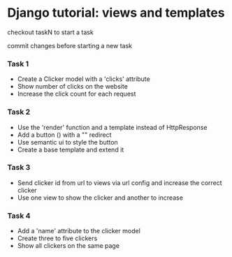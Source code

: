 # Django tutorial: views and templates


checkout taskN to start a task

commit changes before starting a new task

### Task 1
* Create a Clicker model with a 'clicks' attribute
* Show number of clicks on the website
* Increase the click count for each request

### Task 2
* Use the 'render' function and a template instead of HttpResponse
* Add a button (<a>) with a "" redirect
* Use semantic ui to style the button
* Create a base template and extend it

### Task 3
* Send clicker id from url to views via url config and increase the correct clicker
* Use one view to show the clicker and another to increase

### Task 4
* Add a 'name' attribute to the clicker model
* Create three to five clickers
* Show all clickers on the same page
